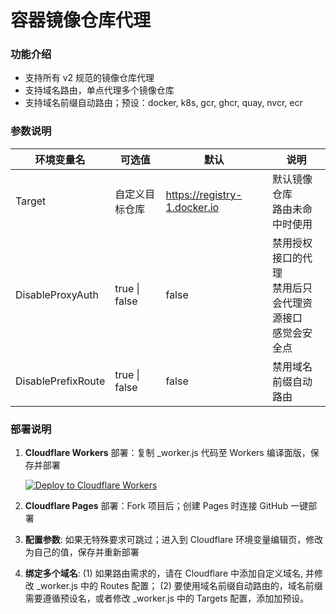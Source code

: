 # 容器镜像仓库代理

### 功能介绍

-   支持所有 v2 规范的镜像仓库代理
-   支持域名路由，单点代理多个镜像仓库
-   支持域名前缀自动路由；预设：docker, k8s, gcr, ghcr, quay, nvcr, ecr

### 参数说明

| 环境变量名         | 可选值         | 默认                         | 说明                                                         |
| ------------------ | -------------- | ---------------------------- | ------------------------------------------------------------ |
| Target             | 自定义目标仓库 | https://registry-1.docker.io | 默认镜像仓库<br>路由未命中时使用                             |
| DisableProxyAuth   | true \| false  | false                        | 禁用授权接口的代理<br>禁用后只会代理资源接口<br>感觉会安全点 |
| DisablePrefixRoute | true \| false  | false                        | 禁用域名前缀自动路由                                         |

### 部署说明

1. **Cloudflare Workers** 部署：复制 \_worker.js 代码至 Workers 编译面版，保存并部署

    [![Deploy to Cloudflare Workers](https://deploy.workers.cloudflare.com/button)](https://deploy.workers.cloudflare.com/?url=https://github.com/pierreteam/cloudflare-workers-image-repo)

2. **Cloudflare Pages** 部署：Fork 项目后；创建 Pages 时连接 GitHub 一键部署

3. **配置参数**: 如果无特殊要求可跳过；进入到 Cloudflare 环境变量编辑页，修改为自己的值，保存并重新部署

4. **绑定多个域名**: (1) 如果路由需求的，请在 Cloudflare 中添加自定义域名, 并修改 \_worker.js 中的 Routes 配置；
   (2) 要使用域名前缀自动路由的，域名前缀需要遵循预设名，或者修改 \_worker.js 中的 Targets 配置，添加加预设。
